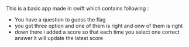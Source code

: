 This is a basic app made in swift which contains following :
 - You have a question to guess the flag
 - you got three option and one of them is right and onw of them is right
 - down there i added a score so that each time you select one correct answer it will update the latest score
   

